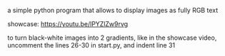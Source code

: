  
a simple python program that allows to display images as fully RGB text

showcase:
https://youtu.be/lPYZlZw9rvg

to turn black-white images into 2 gradients, like in the showcase video, uncomment the lines 26-30 in start.py, and indent line 31
